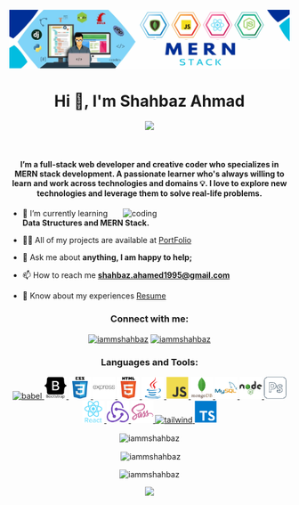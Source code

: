  
![logo](https://github.com/iammshahbaz/iammshahbaz/blob/main/banner.jpg)
<h1 align="center">Hi 👋, I'm Shahbaz Ahmad</h1>
<p align='center'> <img src="https://readme-typing-svg.demolab.com?weight=800&size=25&pause=1000&color=14F765&background=FFFFFF00&center=true&width=435&lines=A+Full+Stack+Web+Developer💻;A+Problem+Solver"/></p>
<img src="https://komarev.com/ghpvc/?username=iammshahbaz&style=flat-square&color=blue" alt=""/>
<h4 align="center">I’m a full-stack web developer and creative coder who specializes in MERN stack development. A passionate learner who's always willing to learn and work across technologies and domains 💡. I love to explore new technologies and leverage them to solve real-life problems.
</h4>
</div>
</div>
<img align ="right" alt="coding" width = "300" src="https://cdn.dribbble.com/users/1162077/screenshots/3848914/programmer.gif">

- 🌱 I’m currently learning **Data Structures and MERN Stack.**

- 👨‍💻 All of my projects are available at <a href="https://iammshahbaz.github.io/">PortFolio</a>

- 💬 Ask me about **anything, I am happy to help;**

- 📫 How to reach me **shahbaz.ahamed1995@gmail.com**

- 📄 Know about my experiences  <a href="https://drive.google.com/file/d/1SfK1K1hyTbCK4CDuBtf1T1jxm1r4yJ3i/view?usp=sharing" target="_blank">Resume</a>

<h3 align="center">Connect with me:</h3>
<p align="center">
<a href="https://linkedin.com/in/iammshahbaz" target="blank"><img align="center" src="https://raw.githubusercontent.com/rahuldkjain/github-profile-readme-generator/master/src/images/icons/Social/linked-in-alt.svg" alt="iammshahbaz" height="30" width="40" /></a>
<a href="https://codesandbox.com/iammshahbaz" target="blank"><img align="center" src="https://raw.githubusercontent.com/rahuldkjain/github-profile-readme-generator/master/src/images/icons/Social/codesandbox.svg" alt="iammshahbaz" height="30" width="40" /></a>
</p>

<h3 align="center">Languages and Tools:</h3>
<p align="center"> <a href="https://babeljs.io/" target="_blank" rel="noreferrer"> <img src="https://www.vectorlogo.zone/logos/babeljs/babeljs-icon.svg" alt="babel" width="40" height="40"/> </a> <a href="https://getbootstrap.com" target="_blank" rel="noreferrer"> <img src="https://raw.githubusercontent.com/devicons/devicon/master/icons/bootstrap/bootstrap-plain-wordmark.svg" alt="bootstrap" width="40" height="40"/> </a> <a href="https://www.w3schools.com/css/" target="_blank" rel="noreferrer"> <img src="https://raw.githubusercontent.com/devicons/devicon/master/icons/css3/css3-original-wordmark.svg" alt="css3" width="40" height="40"/> </a> <a href="https://expressjs.com" target="_blank" rel="noreferrer"> <img src="https://raw.githubusercontent.com/devicons/devicon/master/icons/express/express-original-wordmark.svg" alt="express" width="40" height="40"/> </a> <a href="https://www.w3.org/html/" target="_blank" rel="noreferrer"> <img src="https://raw.githubusercontent.com/devicons/devicon/master/icons/html5/html5-original-wordmark.svg" alt="html5" width="40" height="40"/> </a> <a href="https://www.java.com" target="_blank" rel="noreferrer"> <img src="https://raw.githubusercontent.com/devicons/devicon/master/icons/java/java-original.svg" alt="java" width="40" height="40"/> </a> <a href="https://developer.mozilla.org/en-US/docs/Web/JavaScript" target="_blank" rel="noreferrer"> <img src="https://raw.githubusercontent.com/devicons/devicon/master/icons/javascript/javascript-original.svg" alt="javascript" width="40" height="40"/> </a> <a href="https://www.mongodb.com/" target="_blank" rel="noreferrer"> <img src="https://raw.githubusercontent.com/devicons/devicon/master/icons/mongodb/mongodb-original-wordmark.svg" alt="mongodb" width="40" height="40"/> </a> <a href="https://www.mysql.com/" target="_blank" rel="noreferrer"> <img src="https://raw.githubusercontent.com/devicons/devicon/master/icons/mysql/mysql-original-wordmark.svg" alt="mysql" width="40" height="40"/> </a> <a href="https://nodejs.org" target="_blank" rel="noreferrer"> <img src="https://raw.githubusercontent.com/devicons/devicon/master/icons/nodejs/nodejs-original-wordmark.svg" alt="nodejs" width="40" height="40"/> </a> <a href="https://www.photoshop.com/en" target="_blank" rel="noreferrer"> <img src="https://raw.githubusercontent.com/devicons/devicon/master/icons/photoshop/photoshop-line.svg" alt="photoshop" width="40" height="40"/> </a> <a href="https://reactjs.org/" target="_blank" rel="noreferrer"> <img src="https://raw.githubusercontent.com/devicons/devicon/master/icons/react/react-original-wordmark.svg" alt="react" width="40" height="40"/> </a> <a href="https://redux.js.org" target="_blank" rel="noreferrer"> <img src="https://raw.githubusercontent.com/devicons/devicon/master/icons/redux/redux-original.svg" alt="redux" width="40" height="40"/> </a> <a href="https://sass-lang.com" target="_blank" rel="noreferrer"> <img src="https://raw.githubusercontent.com/devicons/devicon/master/icons/sass/sass-original.svg" alt="sass" width="40" height="40"/> </a> <a href="https://tailwindcss.com/" target="_blank" rel="noreferrer"> <img src="https://www.vectorlogo.zone/logos/tailwindcss/tailwindcss-icon.svg" alt="tailwind" width="40" height="40"/> </a> <a href="https://www.typescriptlang.org/" target="_blank" rel="noreferrer"> <img src="https://raw.githubusercontent.com/devicons/devicon/master/icons/typescript/typescript-original.svg" alt="typescript" width="40" height="40"/> </a> </p>
<div align ="center">
<p><img align="center" src="https://github-readme-stats.vercel.app/api/top-langs?username=iammshahbaz&show_icons=true&locale=en&layout=compact" alt="iammshahbaz" /></p>

<p>&nbsp;<img align="center" src="https://github-readme-stats.vercel.app/api?username=iammshahbaz&show_icons=true&locale=en" alt="iammshahbaz" /></p>

<p><img align="center" src="https://github-readme-streak-stats.herokuapp.com/?user=iammshahbaz&" alt="iammshahbaz" /></p>
</div>
<div align="center"> 
<img src="https://github-profile-trophy.vercel.app/?username=iammshahbaz&column=-1&theme=onedark&rank=-?&margin-w=0" width="40%"/>
 </div>
